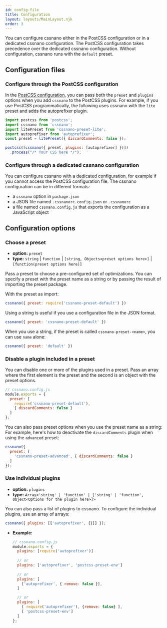 ```yaml
---
id: config-file
title: Configuration
layout: layouts/MainLayout.njk
order: 3
---
```


You can configure cssnano either in the PostCSS configuration or in a dedicated cssnano configuration. The PostCSS configuration takes precedence over the dedicated cssnano configuration.
Without configuration, cssnano runs with the `default` preset.

## Configuration files
### Configure through the PostCSS configuration

In the [PostCSS configuration](https://github.com/postcss/postcss#usage), you can pass both the `preset` and `plugins` options when you add `cssnano` to the PostCSS plugins. For example, if you use PostCSS programmatically, the following uses cssnano with the `lite` preset and adds the autoprefixer plugin.

```js
import postcss from 'postcss';
import cssnano from 'cssnano';
import litePreset from 'cssnano-preset-lite';
import autoprefixer from 'autoprefixer';
const preset = litePreset({ discardComments: false });

postcss([cssnano({ preset, plugins: [autoprefixer] })])
  .process("/* Your CSS here */");
```

### Configure through a dedicated cssnano configuration

You can configure cssnano with a dedicated configuration, for example if you cannot access the PostCSS configuration file. The cssnano configuration can be in different formats:

* a `cssnano` option in `package.json`
* a JSON file named `.cssnanorc.config.json` or `.cssnanorc`
* a file named `cssnano.config.js` that exports the configuration as a JavaScript object


## Configuration options

### Choose a preset

- **option:** `preset` 
-  **type:** `string` | `function` | `[string, Objects<preset options here>]` | `[function(preset options here)]`

Pass a preset to choose a pre-configured set of optimizations. You can specify a preset with the preset name as a string or by passing the result of importing the preset package.

With the preset as import:

```js
cssnano({ preset: require('cssnano-preset-default') })
```

Using a string is useful if you use a configuration file in the JSON format.


```js
cssnano({ preset: 'cssnano-preset-default' })
```

When you use a string, if the preset is called `cssnano-preset-<name>`, you can use `name` alone:

```js
cssnano({ preset: 'default' })
```

### Disable a plugin included in a preset
You can disable one or more of the plugins used in a preset.
Pass an array where the first element is the preset and the second is an object with the preset options. 


```js
// cssnano.config.js
module.exports = {
  preset: [ 
    require('cssnano-preset-default'),
    { discardComments: false } 
  ]
};
```


You can also pass preset options when you use the preset name as a string:
For example, here's how to deactivate the `discardComments` plugin when using the `advanced` preset:

```js
cssnano({ 
  preset: [
    'cssnano-preset-advanced', { discardComments: false }
  ]
});
```


### Use individual plugins

- **option:** `plugins`
- **type:** `Array<'string' | 'function' | ['string' | 'function', Object<Options for the plugin here>]>`

You can also pass a list of plugins to cssnano.
To configure the individual plugins, use an array of arrays:

```js
cssnano({ plugins: [['autoprefixer', {}]] });
```

- **Example:**
   
  ```js
  // cssnano.config.js
  module.exports = {
    plugins: [require('autoprefixer')]
    
    // or
    plugins: ['autoprefixer', 'postcss-preset-env']
    
    // or
    plugins: [ 
      ['autoprefixer', { remove: false }],
    ]

    // or
    plugins: [
      [ require('autoprefixer'), {remove: false} ],
      [ 'postcss-preset-env']
    ]
  };
  ```

